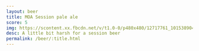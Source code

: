 ```yaml
---
layout: beer
title: MOA Session pale ale
score: 5
img: https://scontent.xx.fbcdn.net/v/t1.0-0/p480x480/12717761_10153890412778745_1469082473536049223_n.jpg?oh=40ebfefc893cc9f9a6a863215e5c303a&oe=5865433D
desc: A little bit harsh for a session beer
permalink: /beer/:title.html
---
```

